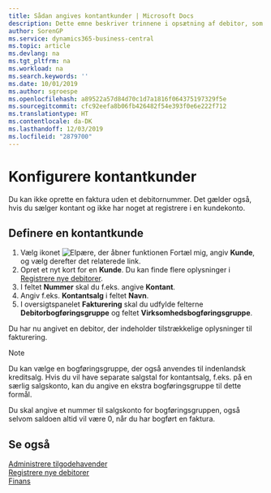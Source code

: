 ```yaml
---
title: Sådan angives kontantkunder | Microsoft Docs
description: Dette emne beskriver trinnene i opsætning af debitor, som betaler kontant.
author: SorenGP
ms.service: dynamics365-business-central
ms.topic: article
ms.devlang: na
ms.tgt_pltfrm: na
ms.workload: na
ms.search.keywords: ''
ms.date: 10/01/2019
ms.author: sgroespe
ms.openlocfilehash: a89522a57d84d70c1d7a1816f064375197329f5e
ms.sourcegitcommit: cfc92eefa8b06fb426482f54e393f0e6e222f712
ms.translationtype: HT
ms.contentlocale: da-DK
ms.lasthandoff: 12/03/2019
ms.locfileid: "2879700"
---
```

# <a name="set-up-cash-customers"></a>Konfigurere kontantkunder
Du kan ikke oprette en faktura uden et debitornummer. Det gælder også, hvis du sælger kontant og ikke har noget at registrere i en kundekonto.  

## <a name="to-set-up-a-cash-customer"></a>Definere en kontantkunde  
1.  Vælg ikonet ![Elpære, der åbner funktionen Fortæl mig](media/ui-search/search_small.png "Fortæl mig, hvad du vil foretage dig"), angiv **Kunde**, og vælg derefter det relaterede link.  
2.  Opret et nyt kort for en **Kunde**. Du kan finde flere oplysninger i [Registrere nye debitorer](sales-how-register-new-customers.md).
3.  I feltet **Nummer** skal du f.eks. angive **Kontant**.  
4.  Angiv f.eks. **Kontantsalg** i feltet **Navn**.  
5.  I oversigtspanelet **Fakturering** skal du udfylde felterne **Debitorbogføringsgruppe** og feltet **Virksomhedsbogføringsgruppe**.  

 Du har nu angivet en debitor, der indeholder tilstrækkelige oplysninger til fakturering.  

> [!NOTE]  
>  Du kan vælge en bogføringsgruppe, der også anvendes til indenlandsk kreditsalg. Hvis du vil have separate salgstal for kontantsalg, f.eks. på en særlig salgskonto, kan du angive en ekstra bogføringsgruppe til dette formål.  
>   
>  Du skal angive et nummer til salgskonto for bogføringsgruppen, også selvom saldoen altid vil være 0, når du har bogført en faktura.  

## <a name="see-also"></a>Se også
[Administrere tilgodehavender](receivables-manage-receivables.md)  
[Registrere nye debitorer](sales-how-register-new-customers.md)    
[Finans](finance.md)  


